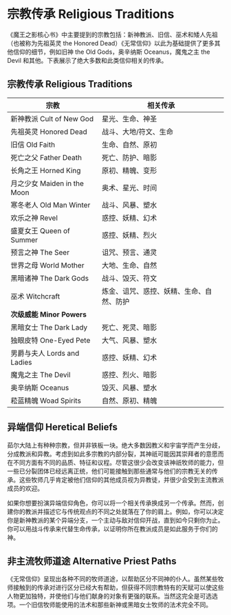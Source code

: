 # 宗教传承 Religious Traditions

《魔王之影核心书》中主要提到的宗教包括：新神教派、旧信、巫术和矮人先祖（也被称为先祖英灵
the Honored
Dead）《无常信仰》以此为基础提供了更多其他信仰的细节，例如旧神 the Old
Gods，奥辛纳斯 Oceanus，魔鬼之主 the Devil
和其他。下表展示了绝大多数和此类信仰相关的传承。

## 宗教传承 Religious Traditions

<table>
<thead>
<tr class="header">
<th>宗教</th>
<th>相关传承</th>
</tr>
</thead>
<tbody>
<tr class="odd">
<td>新神教派 Cult of New God</td>
<td>星光、生命、神圣</td>
</tr>
<tr class="even">
<td>先祖英灵 Honored Dead</td>
<td>战斗、大地/符文、生命</td>
</tr>
<tr class="odd">
<td>旧信 Old Faith</td>
<td>生命、自然、原初</td>
</tr>
<tr class="even">
<td>死亡之父 Father Death</td>
<td>死亡、防护、暗影</td>
</tr>
<tr class="odd">
<td>长角之王 Horned King</td>
<td>原初、精魄、变形</td>
</tr>
<tr class="even">
<td>月之少女 Maiden in the Moon</td>
<td>奥术、星光、时间</td>
</tr>
<tr class="odd">
<td>寒冬老人 Old Man Winter</td>
<td>战斗、风暴、塑水</td>
</tr>
<tr class="even">
<td>欢乐之神 Revel</td>
<td>惑控、妖精、幻术</td>
</tr>
<tr class="odd">
<td>盛夏女王 Queen of Summer</td>
<td>惑控、妖精、烈火</td>
</tr>
<tr class="even">
<td>预言之神 The Seer</td>
<td>诅咒、预言、通灵</td>
</tr>
<tr class="odd">
<td>世界之母 World Mother</td>
<td>大地、生命、自然</td>
</tr>
<tr class="even">
<td>黑暗诸神 The Dark Gods</td>
<td>战斗、毁灭、符文</td>
</tr>
<tr class="odd">
<td>巫术 Witchcraft</td>
<td>炼金、诅咒、惑控、妖精、生命、自然、防护</td>
</tr>
<tr class="even">
<td><strong>次级威能 Minor Powers</strong></td>
<td> </td>
</tr>
<tr class="odd">
<td>黑暗女士 The Dark Lady</td>
<td>死亡、死灵、暗影</td>
</tr>
<tr class="even">
<td>独眼皮特 One-Eyed Pete</td>
<td>大气、风暴、塑水</td>
</tr>
<tr class="odd">
<td>男爵与夫人 Lords and Ladies</td>
<td>惑控、妖精、幻术</td>
</tr>
<tr class="even">
<td>魔鬼之主 The Devil</td>
<td>惑控、烈火、暗影</td>
</tr>
<tr class="odd">
<td>奥辛纳斯 Oceanus</td>
<td>毁灭、风暴、塑水</td>
</tr>
<tr class="even">
<td>菘蓝精魄 Woad Spirits</td>
<td>自然、原初、精魄</td>
</tr>
</tbody>
</table>

## 异端信仰 Heretical Beliefs

茹尔大陆上有种种宗教，但并非铁板一块。绝大多数因教义和宇宙学而产生分歧，分成教派和异教。考虑到如此多宗教的内部分裂，其神祇可能因其崇拜者的意愿而在不同方面有不同的品质、特征和议程。尽管这很少会改变该神祇牧师的能力，但一些已分裂团体已经远离正统，他们可能接触到那些通常与他们的宗教无关的传承。这些牧师几乎肯定被他们信仰的其他成员视为异教徒，并很少会受到主流教派成员的欢迎。

如果你想要扮演异端信仰角色，你可以将一个相关传承换成另一个传承。然而，创建你的教派并描述它与传统观点的不同之处就落在了你的肩上。例如，你可以决定你是新神教派的某个异端分支，一个主动与敌对信仰开战，直到如今只剩你为止。你可以用战斗传承来代替生命传承，以证明你所在教派成员是如此服务于你们的神。

## 非主流牧师道途 Alternative Priest Paths

《无常信仰》呈现出各种不同的牧师道途，以帮助区分不同神的仆人。虽然某些牧师接触到的传承对进行区分已经大有帮助，但获得不同宗教特有的天赋可以使这些人物更加独特，并使他们与他们献身的对象有更强的联系。当然这完全是可选选项。一个旧信牧师能使用的法术和那些新神或黑暗女士牧师的法术完全不同。

